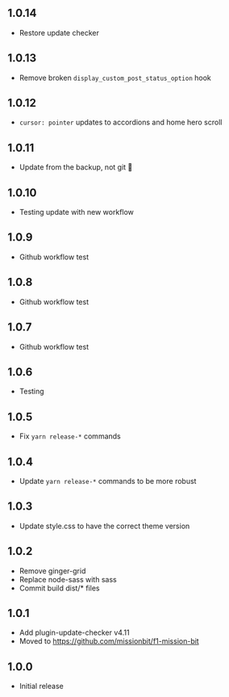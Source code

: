 ## 1.0.14

- Restore update checker

## 1.0.13

- Remove broken `display_custom_post_status_option` hook

## 1.0.12

- `cursor: pointer` updates to accordions and home hero scroll

## 1.0.11

- Update from the backup, not git :facepalm:

## 1.0.10

- Testing update with new workflow

## 1.0.9

- Github workflow test

## 1.0.8

- Github workflow test

## 1.0.7

- Github workflow test

## 1.0.6

- Testing

## 1.0.5

- Fix `yarn release-*` commands

## 1.0.4

- Update `yarn release-*` commands to be more robust

## 1.0.3

- Update style.css to have the correct theme version

## 1.0.2

- Remove ginger-grid
- Replace node-sass with sass
- Commit build dist/* files

## 1.0.1

- Add plugin-update-checker v4.11
- Moved to https://github.com/missionbit/f1-mission-bit

## 1.0.0

- Initial release
